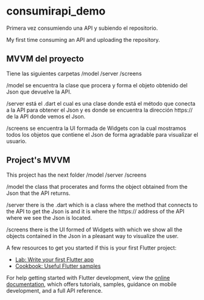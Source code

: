 # consumirapi_demo

Primera vez consumiendo una API y subiendo el repositorio.

My first time consuming an API and uploading the repository.

## MVVM del proyecto

Tiene las siguientes carpetas  /model /server /screens

/model se encuentra la clase que procera y forma el objeto obtenido del Json que devuelve la API.

/server está el .dart el cual es una clase donde está el método que conecta a la API para obtener el Json y es donde se encuentra la dirección https:// de la API donde vemos el Json.

/screens se encuentra la UI formada de Widgets con la cual mostramos todos los objetos que contiene el Json de forma agradable para visualizar el usuario. 

## Project's MVVM

This project has the next folder /model /server /screens

/model the class that procerates and forms the object obtained from the Json that the API returns. 

/server there is the .dart which is a class where the method that connects to the API to get the Json is and it is where the https:// address of the API where we see the Json is located.

/screens there is the UI formed of Widgets with which we show all the objects contained in the Json in a pleasant way to visualize the user.


A few resources to get you started if this is your first Flutter project:

- [Lab: Write your first Flutter app](https://docs.flutter.dev/get-started/codelab)
- [Cookbook: Useful Flutter samples](https://docs.flutter.dev/cookbook)

For help getting started with Flutter development, view the
[online documentation](https://docs.flutter.dev/), which offers tutorials,
samples, guidance on mobile development, and a full API reference.
